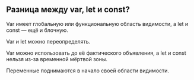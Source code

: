 ## Разница между var, let и const?‍

Var имеет глобальную или функциональную область видимости, а let и const — ещё и блочную.  

Var и let можно переопределять.  

Var можно использовать до её фактического объявления, а let и const нельзя из-за временной мёртвой зоны.  

Переменные поднимаются в начало своей области видимости.